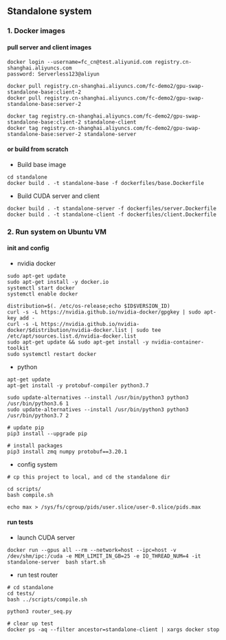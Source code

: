 ## Standalone system

### 1. Docker images

#### pull server and client images

```
docker login --username=fc_cn@test.aliyunid.com registry.cn-shanghai.aliyuncs.com
password: Serverless123@aliyun

docker pull registry.cn-shanghai.aliyuncs.com/fc-demo2/gpu-swap-standalone-base:client-2
docker pull registry.cn-shanghai.aliyuncs.com/fc-demo2/gpu-swap-standalone-base:server-2

docker tag registry.cn-shanghai.aliyuncs.com/fc-demo2/gpu-swap-standalone-base:client-2 standalone-client
docker tag registry.cn-shanghai.aliyuncs.com/fc-demo2/gpu-swap-standalone-base:server-2 standalone-server

```

#### or build from scratch

- Build base image

```
cd standalone
docker build . -t standalone-base -f dockerfiles/base.Dockerfile

```
- Build CUDA server and client

```
docker build . -t standalone-server -f dockerfiles/server.Dockerfile
docker build . -t standalone-client -f dockerfiles/client.Dockerfile

```

### 2. Run system on Ubuntu VM

#### init and config

- nvidia docker

```
sudo apt-get update
sudo apt-get install -y docker.io
systemctl start docker
systemctl enable docker

distribution=$(. /etc/os-release;echo $ID$VERSION_ID)
curl -s -L https://nvidia.github.io/nvidia-docker/gpgkey | sudo apt-key add -
curl -s -L https://nvidia.github.io/nvidia-docker/$distribution/nvidia-docker.list | sudo tee /etc/apt/sources.list.d/nvidia-docker.list
sudo apt-get update && sudo apt-get install -y nvidia-container-toolkit
sudo systemctl restart docker

```

- python

```
apt-get update
apt-get install -y protobuf-compiler python3.7

sudo update-alternatives --install /usr/bin/python3 python3 /usr/bin/python3.6 1
sudo update-alternatives --install /usr/bin/python3 python3 /usr/bin/python3.7 2

# update pip
pip3 install --upgrade pip

# install packages
pip3 install zmq numpy protobuf==3.20.1

```

- config system

```
# cp this project to local, and cd the standalone dir

cd scripts/
bash compile.sh

echo max > /sys/fs/cgroup/pids/user.slice/user-0.slice/pids.max

```

#### run tests

- launch CUDA server

```
docker run --gpus all --rm --network=host --ipc=host -v /dev/shm/ipc:/cuda -e MEM_LIMIT_IN_GB=25 -e IO_THREAD_NUM=4 -it  standalone-server  bash start.sh

```

- run test router

```
# cd standalone
cd tests/ 
bash ../scripts/compile.sh

python3 router_seq.py

# clear up test
docker ps -aq --filter ancestor=standalone-client | xargs docker stop


```

